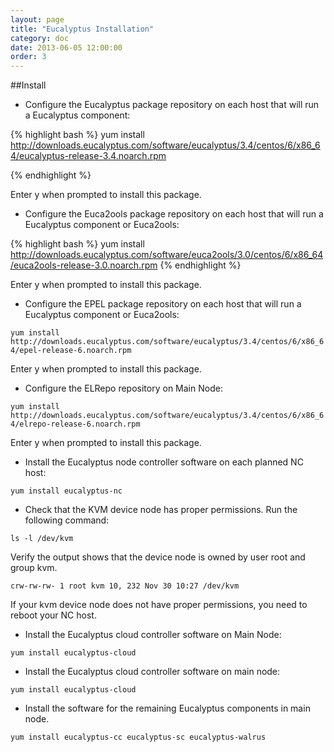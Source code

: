 ```yaml
---
layout: page
title: "Eucalyptus Installation"
category: doc
date: 2013-06-05 12:00:00
order: 3
---
```


##Install 

*  Configure the Eucalyptus package repository on each host that will run a Eucalyptus component:

{% highlight bash %}
yum install
http://downloads.eucalyptus.com/software/eucalyptus/3.4/centos/6/x86_64/eucalyptus-release-3.4.noarch.rpm 

{% endhighlight %}

Enter y when prompted to install this package.

* Configure the Euca2ools package repository on each host that will run a Eucalyptus component or Euca2ools:    

{% highlight bash %}
yum install
http://downloads.eucalyptus.com/software/euca2ools/3.0/centos/6/x86_64/euca2ools-release-3.0.noarch.rpm
{% endhighlight %}    

Enter y when prompted to install this package.

* Configure the EPEL package repository on each host that will run a Eucalyptus component or Euca2ools: 

`yum install http://downloads.eucalyptus.com/software/eucalyptus/3.4/centos/6/x86_64/epel-release-6.noarch.rpm`   

Enter y when prompted to install this package.

* Configure the ELRepo repository on Main Node:

`yum install http://downloads.eucalyptus.com/software/eucalyptus/3.4/centos/6/x86_64/elrepo-release-6.noarch.rpm`    

Enter y when prompted to install this package.

* Install the Eucalyptus node controller software on each planned NC host:

`yum install eucalyptus-nc`

* Check that the KVM device node has proper permissions.
Run the following command:   

`ls -l /dev/kvm`

Verify the output shows that the device node is owned by user root and group kvm.   

`crw-rw-rw- 1 root kvm 10, 232 Nov 30 10:27 /dev/kvm`

If your kvm device node does not have proper permissions, you need to reboot your NC host.

* Install the Eucalyptus cloud controller software on Main Node:

`yum install eucalyptus-cloud`

* Install the Eucalyptus cloud controller software on main node:

`yum install eucalyptus-cloud`

* Install the software for the remaining Eucalyptus components in main node.

`yum install eucalyptus-cc eucalyptus-sc eucalyptus-walrus`


